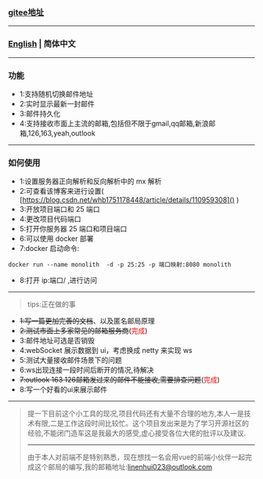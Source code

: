 ###  [gitee地址](http://gitee.com/opsx/monolith-mail)
***
###  [English](./README.md) | 简体中文
***
### 功能

- 1:支持随机切换邮件地址
- 2:实时显示最新一封邮件
- 3:邮件持久化
- 4:支持接收市面上主流的邮箱,包括但不限于gmail,qq邮箱,新浪邮箱,126,163,yeah,outlook
***
### 如何使用

- 1:设置服务器正向解析和反向解析中的 mx 解析
- 2:可查看该博客来进行设置( [https://blog.csdn.net/whb1751178448/article/details/110959308]() )
- 3:开放项目端口和 25 端口
- 4:更改项目代码端口
- 5:打开你服务器 25 端口和项目端口
- 6:可以使用 docker 部署
- 7:docker 启动命令:

```
docker run --name monolith  -d -p 25:25 -p 端口映射:8080 monolith
```

- 8:打开 ip:端口/ ,进行访问
***
> tips:正在做的事

- ~~1:写一篇更加完善的文档~~、以及匿名邮局原理
- ~~2:测试市面上多家常见的邮箱服务商~~(<font color="red">完成</font>)
- 3:邮件地址可选是否销毁
- 4:webSocket 展示数据到 ui，考虑换成 netty 来实现 ws
- 5:测试大量接收邮件场景下的问题
- 6:ws出现连接一段时间后断开的情况,待解决
- ~~7:outlook 163 126邮箱发过来的邮件不能接收,需要排查问题~~(<font color="red">完成</font>)
- 8:写一个好看的ui来展示邮件
***
> 提一下目前这个小工具的现况,项目代码还有大量不合理的地方,本人一是技术有限,二是工作这段时间比较忙。这个项目发出来是为了学习开源社区的经验,不能闭门造车这是我最大的感受,虚心接受各位大佬的批评以及建议.
> ***
> 由于本人对前端不是特别熟悉，现在想找一名会用vue的前端小伙伴一起完成这个邮局的编写,我的邮箱地址:linenhui023@outlook.com 